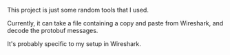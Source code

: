 ﻿This project is just some random tools that I used.

Currently, it can take a file containing a copy and paste from Wireshark, and decode the protobuf messages.

It's probably specific to my setup in Wireshark.